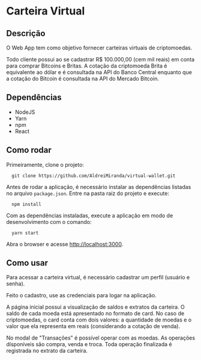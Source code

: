 # Carteira Virtual

## Descrição

O Web App tem como objetivo fornecer carteiras virtuais de criptomoedas. 

Todo cliente possui ao se cadastrar R$ 100.000,00 (cem mil reais) em conta para comprar Bitcoins e Britas. A cotação da criptomoeda Brita é equivalente ao dólar e é consultada na API do Banco Central enquanto que a cotação do Bitcoin é consultada na API do Mercado Bitcoin.

## Dependências

- NodeJS
- Yarn
- npm
- React

## Como rodar

Primeiramente, clone o projeto:

```
  git clone https://github.com/AldreiMiranda/virtual-wallet.git
```

Antes de rodar a aplicação, é necessário instalar as dependências listadas no arquivo `package.json`. Entre na pasta raíz do projeto e execute:

```
  npm install
```

Com as dependências instaladas, execute a aplicação em modo de desenvolvimento com o comando:

```
  yarn start
```

Abra o browser e acesse [http://localhost:3000](http://localhost:3000).


## Como usar

Para acessar a carteira virtual, é necessário cadastrar um perfil (usuário e senha). 

Feito o cadastro, use as credenciais para logar na aplicação.

A página inicial possui a visualização de saldos e extratos da carteira. O saldo de cada moeda está apresentado no formato de card. No caso de criptomoedas, o card conta com dois valores: a quantidade de moedas e o valor que ela representa em reais (considerando a cotação de venda).

No modal de "Transações" é possível operar com as moedas. As operações dísponíveis são compra, venda e troca. Toda operação finalizada é registrada no extrato da carteira.
